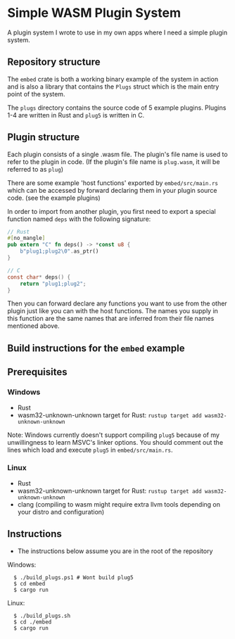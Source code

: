 # Simple WASM Plugin System
A plugin system I wrote to use in my own apps where I need a simple plugin system. 

## Repository structure
The `embed` crate is both a working binary example of the system in action and is also a library that contains the `Plugs` struct which is the main entry point of the system.

The `plugs` directory contains the source code of 5 example plugins. Plugins 1-4 are written in Rust and `plug5` is written in C.

## Plugin structure
Each plugin consists of a single .wasm file. The plugin's file name is used to refer to the plugin in code. (If the plugin's file name is `plug.wasm`, it will be referred to as `plug`)

There are some example 'host functions' exported by `embed/src/main.rs` which can be accessed by forward declaring them in your plugin source code. (see the example plugins)

In order to import from another plugin, you first need to export a special function named `deps` with the following signature:
```rs
// Rust
#[no_mangle]
pub extern "C" fn deps() -> *const u8 {
    b"plug1;plug2\0".as_ptr()
}
```
```c
// C
const char* deps() {
    return "plug1;plug2";
}
```
Then you can forward declare any functions you want to use from the other plugin just like you can with the host functions. The names you supply in this function are the same names that are inferred from their file names mentioned above.

## Build instructions for the `embed` example
## Prerequisites
### Windows
- Rust
- wasm32-unknown-unknown target for Rust: `rustup target add wasm32-unknown-unknown`

Note: Windows currently doesn't support compiling `plug5` because of my unwillingness to learn MSVC's linker options. You should comment out the lines which load and execute `plug5` in `embed/src/main.rs`.
### Linux
- Rust
- wasm32-unknown-unknown target for Rust: `rustup target add wasm32-unknown-unknown`
- clang (compiling to wasm might require extra llvm tools depending on your distro and configuration)


## Instructions
- The instructions below assume you are in the root of the repository

Windows:
```console
  $ ./build_plugs.ps1 # Wont build plug5
  $ cd embed
  $ cargo run
```

Linux:
```console
  $ ./build_plugs.sh
  $ cd ./embed
  $ cargo run
```

